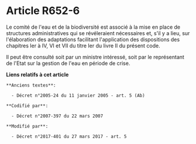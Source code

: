# Article R652-6

Le comité de l'eau et de la biodiversité est associé à la mise en place de structures administratives qui se révéleraient
nécessaires et, s'il y a lieu, sur l'élaboration des adaptations facilitant l'application des dispositions des chapitres Ier
à IV, VI et VII du titre Ier du livre II du présent code.

Il peut être consulté soit par un ministre intéressé, soit par le représentant de l'Etat sur la gestion de l'eau en période
de crise.

**Liens relatifs à cet article**

	**Anciens textes**:

	  - Décret n°2005-24 du 11 janvier 2005 - art. 5 (Ab)

	**Codifié par**:

	  - Décret n°2007-397 du 22 mars 2007

	**Modifié par**:

	  - Décret n°2017-401 du 27 mars 2017 - art. 5
